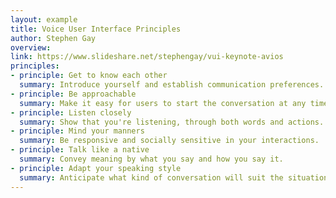 ```yaml
---
layout: example
title: Voice User Interface Principles
author: Stephen Gay
overview:
link: https://www.slideshare.net/stephengay/vui-keynote-avios
principles:
- principle: Get to know each other
  summary: Introduce yourself and establish communication preferences.
- principle: Be approachable
  summary: Make it easy for users to start the conversation at any time.
- principle: Listen closely
  summary: Show that you're listening, through both words and actions.
- principle: Mind your manners
  summary: Be responsive and socially sensitive in your interactions.
- principle: Talk like a native
  summary: Convey meaning by what you say and how you say it.
- principle: Adapt your speaking style
  summary: Anticipate what kind of conversation will suit the situation.
---
```

